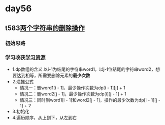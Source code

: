 # day56
## t583[两个字符串的删除操作](https://leetcode.cn/problems/delete-operation-for-two-strings/)
### 初始思路
### 学习收获[学习资源](https://programmercarl.com/0583.%E4%B8%A4%E4%B8%AA%E5%AD%97%E7%AC%A6%E4%B8%B2%E7%9A%84%E5%88%A0%E9%99%A4%E6%93%8D%E4%BD%9C.html#%E6%80%9D%E8%B7%AF)
  - 1.dp数组的含义 以i-1为结尾的字符串word1，以j-1位结尾的字符串word2，想要达到相等，所需要删除元素的**最少次数**
  - 2.递推公式 
    - 情况一：删word1[i - 1]，最少操作次数为dp[i - 1][j] + 1
    - 情况二：删word2[j - 1]，最少操作次数为dp[i][j - 1] + 1
    - 情况三：同时删word1[i - 1]和word2[j - 1]，操作的最少次数为dp[i - 1][j - 1] + 2
 - 3.初始化
 - 4.遍历顺序，从上到下，从左到右
